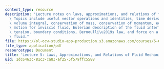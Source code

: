 ```yaml
---
content_type: resource
description: "Lecture notes on laws, approximations, and relations of fluid mechanics.\
  \ Topics include useful vector operations and identities, time derivative of a fluid\
  \ volume integral, conservation of mass, conservation of momentum, equations of\
  \ motion for inviscid fluid, Eulerian description of the fluid interface, surface\
  \ tension, boundary conditions, Bernoulli\u2019s law, and force on a body in a magnetic\
  \ fluid."
file: https://ol-ocw-studio-app-production.s3.amazonaws.com/courses/6-642-continuum-electromechanics-fall-2008/1dc6463c81c3ca83af255f579ffc5588_lec05_f08.pdf
file_type: application/pdf
resourcetype: Document
title: 'Lecture 5: Laws, Approximations, and Relations of Fluid Mechanics'
uid: 1dc6463c-81c3-ca83-af25-5f579ffc5588
---
```

